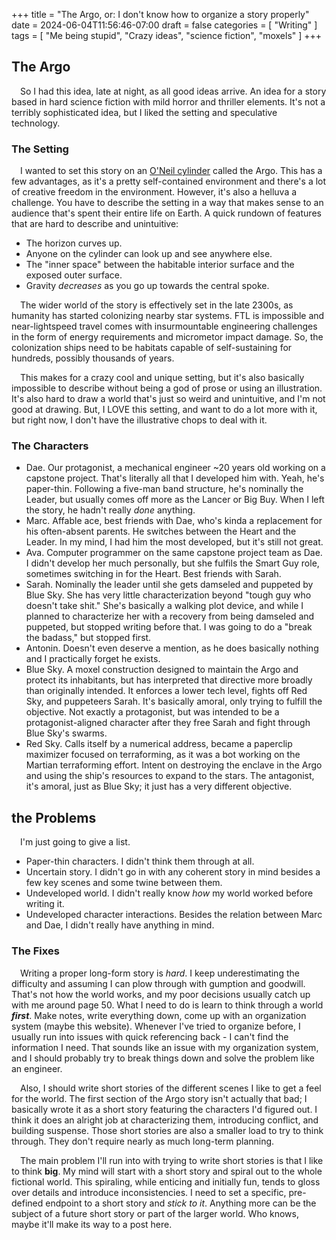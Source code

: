 +++
title = "The Argo, or: I don't know how to organize a story properly"
date = 2024-06-04T11:56:46-07:00
draft = false
categories = [
    "Writing"
]
tags = [
    "Me being stupid",
    "Crazy ideas",
    "science fiction",
    "moxels"
]
+++

## The Argo

&emsp;So I had this idea, late at night, as all good ideas arrive. An idea for a story based in hard science fiction with mild horror and thriller elements. It's not a terribly sophisticated idea, but I liked the setting and speculative technology.

### The Setting

&emsp;I wanted to set this story on an [O'Neil cylinder](https://www.wikiwand.com/en/O%27Neill_cylinder) called the Argo. This has a few advantages, as it's a pretty self-contained environment and there's a lot of creative freedom in the environment. However, it's also a helluva a challenge. You have to describe the setting in a way that makes sense to an audience that's spent their entire life on Earth. A quick rundown of features that are hard to describe and unintuitive:

- The horizon curves up.
- Anyone on the cylinder can look up and see anywhere else.
- The "inner space" between the habitable interior surface and the exposed outer surface.
- Gravity *decreases* as you go up towards the central spoke.

&emsp;The wider world of the story is effectively set in the late 2300s, as humanity has started colonizing nearby star systems. FTL is impossible and near-lightspeed travel comes with insurmountable engineering challenges in the form of energy requirements and micrometor impact damage. So, the colonization ships need to be habitats capable of self-sustaining for hundreds, possibly thousands of years. 

&emsp;This makes for a crazy cool and unique setting, but it's also basically impossible to describe without being a god of prose or using an illustration. It's also hard to draw a world that's just so weird and unintuitive, and I'm not good at drawing. But, I LOVE this setting, and want to do a lot more with it, but right now, I don't have the illustrative chops to deal with it.

### The Characters

- Dae. Our protagonist, a mechanical engineer ~20 years old working on a capstone project. That's literally all that I developed him with. Yeah, he's paper-thin. Following a five-man band structure, he's nominally the Leader, but usually comes off more as the Lancer or Big Buy. When I left the story, he hadn't really *done* anything.
- Marc. Affable ace, best friends with Dae, who's kinda a replacement for his often-absent parents. He switches between the Heart and the Leader. In my mind, I had him the most developed, but it's still not great.
- Ava. Computer programmer on the same capstone project team as Dae. I didn't develop her much personally, but she fulfils the Smart Guy role, sometimes switching in for the Heart. Best friends with Sarah.
- Sarah. Nominally the leader until she gets damseled and puppeted by Blue Sky. She has very little characterization beyond "tough guy who doesn't take shit." She's basically a walking plot device, and while I planned to characterize her with a recovery from being damseled and puppeted, but stopped writing before that. I was going to do a "break the badass," but stopped first.
- Antonin. Doesn't even deserve a mention, as he does basically nothing and I practically forget he exists.
- Blue Sky. A moxel construction designed to maintain the Argo and protect its inhabitants, but has interpreted that directive more broadly than originally intended. It enforces a lower tech level, fights off Red Sky, and puppeteers Sarah. It's basically amoral, only trying to fulfill the objective. Not exactly a protagonist, but was intended to be a protagonist-aligned character after they free Sarah and fight through Blue Sky's swarms.
- Red Sky. Calls itself by a numerical address, became a paperclip maximizer focused on terraforming, as it was a bot working on the Martian terraforming effort. Intent on destroying the enclave in the Argo and using the ship's resources to expand to the stars. The antagonist, it's amoral, just as Blue Sky; it just has a very different objective.

## the Problems

&emsp;I'm just going to give a list.

- Paper-thin characters. I didn't think them through at all.
- Uncertain story. I didn't go in with any coherent story in mind besides a few key scenes and some twine between them.
- Undeveloped world. I didn't really know *how* my world worked before writing it.
- Undeveloped character interactions. Besides the relation between Marc and Dae, I didn't really have anything in mind.

### The Fixes

&emsp;Writing a proper long-form story is *hard*. I keep underestimating the difficulty and assuming I can plow through with gumption and goodwill. That's not how the world works, and my poor decisions usually catch up with me around page 50. What I need to do is learn to think through a world ***first***. Make notes, write everything down, come up with an organization system (maybe this website). Whenever I've tried to organize before, I usually run into issues with quick referencing back - I can't find the information I need. That sounds like an issue with my organization system, and I should probably try to break things down and solve the problem like an engineer.

&emsp;Also, I should write short stories of the different scenes I like to get a feel for the world. The first section of the Argo story isn't actually that bad; I basically wrote it as a short story featuring the characters I'd figured out. I think it does an alright job at characterizing them, introducing conflict, and building suspense. Those short stories are also a smaller load to try to think through. They don't require nearly as much long-term planning.

&emsp;The main problem I'll run into with trying to write short stories is that I like to think **big**. My mind will start with a short story and spiral out to the whole fictional world. This spiraling, while enticing and initially fun, tends to gloss over details and introduce inconsistencies. I need to set a specific, pre-defined endpoint to a short story and *stick to it*. Anything more can be the subject of a future short story or part of the larger world. Who knows, maybe it'll make its way to a post here.